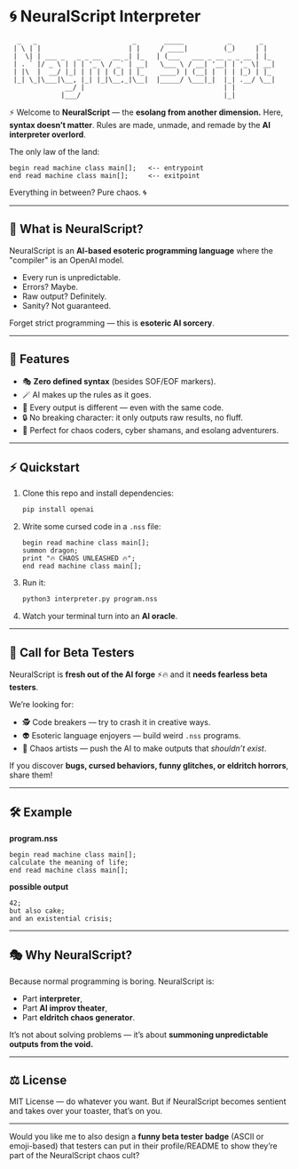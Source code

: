 # 🌀 NeuralScript Interpreter

```
  _   _                        _       _____           _       _   
 | \ | |                      | |     / ____|         (_)     | |  
 |  \| | ___ _   _ _ __   __ _| |_   | (___   ___ _ __ _ _ __ | |_ 
 | . ` |/ _ \ | | | '_ \ / _` | __|   \___ \ / __| '__| | '_ \| __|
 | |\  |  __/ |_| | | | | (_| | |_    ____) | (__| |  | | |_) | |_ 
 |_| \_|\___|\__, |_| |_|\__,_|\__|  |_____/ \___|_|  |_| .__/ \__|
              __/ |                                   | |         
             |___/                                    |_|         

```

⚡ Welcome to **NeuralScript** — the **esolang from another dimension.**
Here, **syntax doesn’t matter**. Rules are made, unmade, and remade by the **AI interpreter overlord**.

The only law of the land:

```
begin read machine class main[];   <-- entrypoint  
end read machine class main[];     <-- exitpoint  
```

Everything in between? Pure chaos. 🌀

---

## 🔮 What is NeuralScript?

NeuralScript is an **AI-based esoteric programming language** where the "compiler" is an OpenAI model.

* Every run is unpredictable.
* Errors? Maybe.
* Raw output? Definitely.
* Sanity? Not guaranteed.

Forget strict programming — this is **esoteric AI sorcery**.

---

## 🎲 Features

* 🎭 **Zero defined syntax** (besides SOF/EOF markers).
* 🪄 AI makes up the rules as it goes.
* 🧩 Every output is different — even with the same code.
* 🔒 No breaking character: it only outputs raw results, no fluff.
* 🧨 Perfect for chaos coders, cyber shamans, and esolang adventurers.

---

## ⚡ Quickstart

1. Clone this repo and install dependencies:

   ```bash
   pip install openai
   ```
2. Write some cursed code in a `.nss` file:

   ```
   begin read machine class main[];
   summon dragon;  
   print "🔥 CHAOS UNLEASHED 🔥";  
   end read machine class main[];
   ```
3. Run it:

   ```bash
   python3 interpreter.py program.nss
   ```
4. Watch your terminal turn into an **AI oracle**.

---

## 🧪 Call for Beta Testers

NeuralScript is **fresh out of the AI forge** ⚡🔥 and it **needs fearless beta testers**.

We’re looking for:

* 🕵️ Code breakers — try to crash it in creative ways.
* 👽 Esoteric language enjoyers — build weird `.nss` programs.
* 🎨 Chaos artists — push the AI to make outputs that *shouldn’t exist*.

If you discover **bugs, cursed behaviors, funny glitches, or eldritch horrors**, share them!

---

## 🛠 Example

**program.nss**

```
begin read machine class main[];
calculate the meaning of life;
end read machine class main[];
```

**possible output**

```
42;
but also cake;
and an existential crisis;
```

---

## 🎭 Why NeuralScript?

Because normal programming is boring.
NeuralScript is:

* Part **interpreter**,
* Part **AI improv theater**,
* Part **eldritch chaos generator**.

It’s not about solving problems — it’s about **summoning unpredictable outputs from the void.**

---

## ⚖️ License

MIT License — do whatever you want. But if NeuralScript becomes sentient and takes over your toaster, that’s on you.

---

Would you like me to also design a **funny beta tester badge** (ASCII or emoji-based) that testers can put in their profile/README to show they’re part of the NeuralScript chaos cult?
